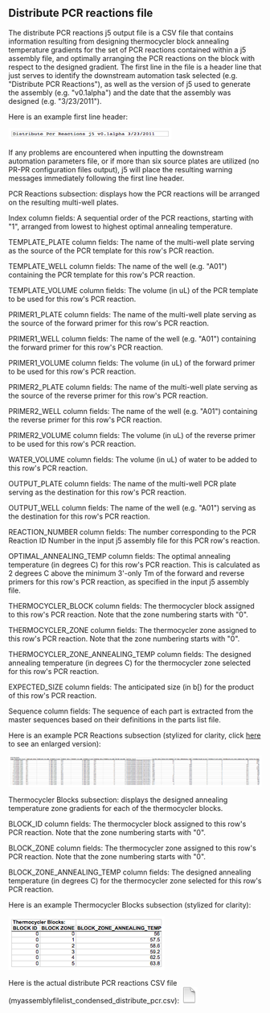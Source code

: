 ## Distribute PCR reactions file

The distribute PCR reactions j5 output file is a CSV file that contains information resulting from designing thermocycler block annealing temperature gradients for the set of PCR reactions contained within a j5 assembly file, and optimally arranging the PCR reactions on the block with respect to the designed gradient. The first line in the file is a header line that just serves to identify the downstream automation task selected (e.g. "Distribute PCR Reactions"), as well as the version of j5 used to generate the assembly (e.g. "v0.1alpha") and the date that the assembly was designed (e.g. "3/23/2011").

Here is an example first line header:

![](../../images/pastedImage67.png)

If any problems are encountered when inputting the downstream automation parameters file, or if more than six source plates are utilized (no PR-PR configuration files output), j5 will place the resulting warning messages immediately following the first line header.

PCR Reactions subsection:
displays how the PCR reactions will be arranged on the resulting multi-well plates.

Index column fields:
A sequential order of the PCR reactions, starting with "1", arranged from lowest to highest optimal annealing temperature.

TEMPLATE_PLATE column fields:
The name of the multi-well plate serving as the source of the PCR template for this row's PCR reaction.

TEMPLATE_WELL column fields:
The name of the well (e.g. "A01") containing the PCR template for this row's PCR reaction.

TEMPLATE_VOLUME column fields:
The volume (in uL) of the PCR template to be used for this row's PCR reaction.

PRIMER1_PLATE column fields:
The name of the multi-well plate serving as the source of the forward primer for this row's PCR reaction.

PRIMER1_WELL column fields:
The name of the well (e.g. "A01") containing the forward primer for this row's PCR reaction.

PRIMER1_VOLUME column fields:
The volume (in uL) of the forward primer to be used for this row's PCR reaction.

PRIMER2_PLATE column fields:
The name of the multi-well plate serving as the source of the reverse primer for this row's PCR reaction.

PRIMER2_WELL column fields:
The name of the well (e.g. "A01") containing the reverse primer for this row's PCR reaction.

PRIMER2_VOLUME column fields:
The volume (in uL) of the reverse primer to be used for this row's PCR reaction.

WATER_VOLUME column fields:
The volume (in uL) of water to be added to this row's PCR reaction.

OUTPUT_PLATE column fields:
The name of the multi-well PCR plate serving as the destination for this row's PCR reaction.

OUTPUT_WELL column fields:
The name of the well (e.g. "A01") serving as the destination for this row's PCR reaction.

REACTION_NUMBER column fields:
The number corresponding to the PCR Reaction ID Number in the input j5 assembly file for this PCR row's reaction.

OPTIMAL_ANNEALING_TEMP column fields:
The optimal annealing temperature (in degrees C) for this row's PCR reaction. This is calculated as 2 degrees C above the minimum 3'-only Tm of the forward and reverse primers for this row's PCR reaction, as specified in the input j5 assembly file.

THERMOCYCLER_BLOCK column fields:
The thermocycler block assigned to this row's PCR reaction. Note that the zone numbering starts with "0".

THERMOCYCLER_ZONE column fields:
The thermocycler zone assigned to this row's PCR reaction. Note that the zone numbering starts with "0".

THERMOCYCLER_ZONE_ANNEALING_TEMP column fields:
The designed annealing temperature (in degrees C) for the thermocycler zone selected for this row's PCR reaction. 

EXPECTED_SIZE column fields:
The anticipated size (in b[) for the product of this row's PCR reaction. 

Sequence column fields:
The sequence of each part is extracted from the master sequences based on their definitions in the parts list file.

Here is an example PCR Reactions subsection (stylized for clarity, click [here](../../images/pastedImage93A.png) to see an enlarged version):

![](../../images/pastedImage93.png)

Thermocycler Blocks subsection:
displays the designed annealing temperature zone gradients for each of the thermocycler blocks.

BLOCK_ID column fields:
The thermocycler block assigned to this row's PCR reaction. Note that the zone numbering starts with "0".

BLOCK_ZONE column fields:
The thermocycler zone assigned to this row's PCR reaction. Note that the zone numbering starts with "0".

BLOCK_ZONE_ANNEALING_TEMP column fields:
The designed annealing temperature (in degrees C) for the thermocycler zone selected for this row's PCR reaction. 

Here is an example Thermocycler Blocks subsection (stylized for clarity):

![](../../images/pastedImage97.png)

Here is the actual distribute PCR reactions CSV file (myassemblyfilelist_condensed_distribute_pcr.csv):
[![](../../images/pageIcon.png)](../../documents/myassemblyfilelist_co4.csv)